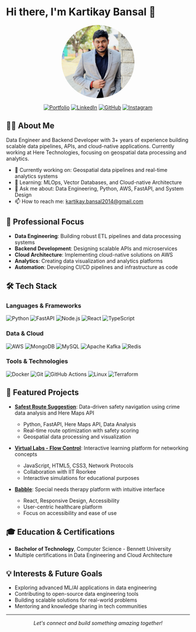 # Hi there, I'm Kartikay Bansal 👋

<div align="center">
  <img src="https://raw.githubusercontent.com/KartikayB/kartikay-portfolio/main/public/profile.jpg" alt="Kartikay Bansal" width="200" height="200" style="border-radius: 50%;">
  
  [![Portfolio](https://img.shields.io/badge/Portfolio-000000?style=for-the-badge&logo=About.me&logoColor=white)](https://kartikayb.github.io/kartikay-portfolio/)
  [![LinkedIn](https://img.shields.io/badge/LinkedIn-0077B5?style=for-the-badge&logo=linkedin&logoColor=white)](https://www.linkedin.com/in/kartikay-bansal-036813173/)
  [![GitHub](https://img.shields.io/badge/GitHub-100000?style=for-the-badge&logo=github&logoColor=white)](https://github.com/KartikayB)
  [![Instagram](https://img.shields.io/badge/Instagram-E4405F?style=for-the-badge&logo=instagram&logoColor=white)](https://www.instagram.com/bansalkartikay/)
</div>

## 👨‍💻 About Me

Data Engineer and Backend Developer with 3+ years of experience building scalable data pipelines, APIs, and cloud-native applications. Currently working at Here Technologies, focusing on geospatial data processing and analytics.

- 🔭 Currently working on: Geospatial data pipelines and real-time analytics systems
- 🌱 Learning: MLOps, Vector Databases, and Cloud-native Architecture
- 💬 Ask me about: Data Engineering, Python, AWS, FastAPI, and System Design
- 📫 How to reach me: [kartikay.bansal2014@gmail.com](mailto:kartikay.bansal2014@gmail.com)

## 🎯 Professional Focus

- **Data Engineering**: Building robust ETL pipelines and data processing systems
- **Backend Development**: Designing scalable APIs and microservices
- **Cloud Architecture**: Implementing cloud-native solutions on AWS
- **Analytics**: Creating data visualization and analytics platforms
- **Automation**: Developing CI/CD pipelines and infrastructure as code

## 🛠️ Tech Stack

### Languages & Frameworks
![Python](https://img.shields.io/badge/Python-3776AB?style=for-the-badge&logo=python&logoColor=white)
![FastAPI](https://img.shields.io/badge/FastAPI-009688?style=for-the-badge&logo=FastAPI&logoColor=white)
![Node.js](https://img.shields.io/badge/Node.js-339933?style=for-the-badge&logo=nodedotjs&logoColor=white)
![React](https://img.shields.io/badge/React-20232A?style=for-the-badge&logo=react&logoColor=61DAFB)
![TypeScript](https://img.shields.io/badge/TypeScript-007ACC?style=for-the-badge&logo=typescript&logoColor=white)

### Data & Cloud
![AWS](https://img.shields.io/badge/AWS-232F3E?style=for-the-badge&logo=amazon-aws&logoColor=white)
![MongoDB](https://img.shields.io/badge/MongoDB-4EA94B?style=for-the-badge&logo=mongodb&logoColor=white)
![MySQL](https://img.shields.io/badge/MySQL-005C84?style=for-the-badge&logo=mysql&logoColor=white)
![Apache Kafka](https://img.shields.io/badge/Apache_Kafka-231F20?style=for-the-badge&logo=apache-kafka&logoColor=white)
![Redis](https://img.shields.io/badge/Redis-DC382D?style=for-the-badge&logo=redis&logoColor=white)

### Tools & Technologies
![Docker](https://img.shields.io/badge/Docker-2CA5E0?style=for-the-badge&logo=docker&logoColor=white)
![Git](https://img.shields.io/badge/GIT-E44C30?style=for-the-badge&logo=git&logoColor=white)
![GitHub Actions](https://img.shields.io/badge/GitHub_Actions-2088FF?style=for-the-badge&logo=github-actions&logoColor=white)
![Linux](https://img.shields.io/badge/Linux-FCC624?style=for-the-badge&logo=linux&logoColor=black)
![Terraform](https://img.shields.io/badge/Terraform-7B42BC?style=for-the-badge&logo=terraform&logoColor=white)

## 🌟 Featured Projects

- **[Safest Route Suggestion](https://github.com/KartikayB/safest-route)**: Data-driven safety navigation using crime data analysis and Here Maps API
  - Python, FastAPI, Here Maps API, Data Analysis
  - Real-time route optimization with safety scoring
  - Geospatial data processing and visualization

- **[Virtual Labs - Flow Control](https://github.com/KartikayB/virtual-labs)**: Interactive learning platform for networking concepts
  - JavaScript, HTML5, CSS3, Network Protocols
  - Collaboration with IIT Roorkee
  - Interactive simulations for educational purposes

- **[Babble](https://github.com/KartikayB/babble)**: Special needs therapy platform with intuitive interface
  - React, Responsive Design, Accessibility
  - User-centric healthcare platform
  - Focus on accessibility and ease of use

## 🎓 Education & Certifications

- **Bachelor of Technology**, Computer Science - Bennett University
- Multiple certifications in Data Engineering and Cloud Architecture

## 💡 Interests & Future Goals

- Exploring advanced ML/AI applications in data engineering
- Contributing to open-source data engineering tools
- Building scalable solutions for real-world problems
- Mentoring and knowledge sharing in tech communities

---

<div align="center">
  <i>Let's connect and build something amazing together!</i>
</div>
